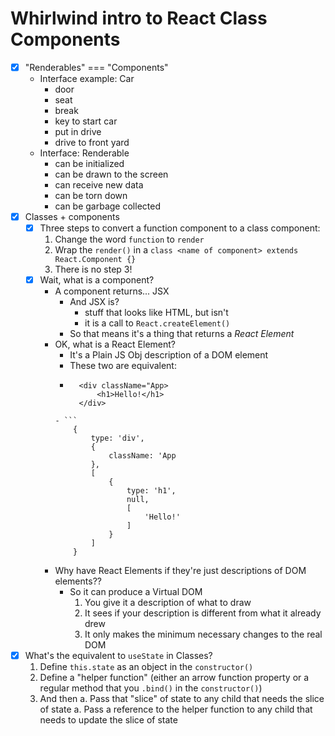 # Whirlwind intro to React Class Components

- [X] "Renderables" === "Components"
    - Interface example: Car
        - door
        - seat
        - break
        - key to start car
        - put in drive
        - drive to front yard
    - Interface: Renderable
        - can be initialized
        - can be drawn to the screen
        - can receive new data
        - can be torn down
        - can be garbage collected
- [X] Classes + components
    - [X] Three steps to convert a function component to a class component:
        1. Change the word `function` to `render`
        1. Wrap the `render()` in a `class <name of component> extends React.Component {}`
        1. There is no step 3!
    - [X] Wait, what is a component?
        - A component returns... JSX
            - And JSX is?
                - stuff that looks like HTML, but isn't
                - it is a call to `React.createElement()`
            - So that means it's a thing that returns a *React Element*
        - OK, what is a React Element?
            - It's a Plain JS Obj description of a DOM element
            - These two are equivalent:
            - ```
                <div className="App>
                    <h1>Hello!</h1>
                </div>
            ```
            - ```            
                {
                    type: 'div',
                    {
                        className: 'App
                    },
                    [
                        {
                            type: 'h1',
                            null,
                            [
                                'Hello!'
                            ]
                        }
                    ]
                }
            ```
        - Why have React Elements if they're just descriptions of DOM elements??
            - So it can produce a Virtual DOM
                1. You give it a description of what to draw
                1. It sees if your description is different from what it already drew
                1. It only makes the minimum necessary changes to the real DOM
- [X] What's the equivalent to `useState` in Classes?
    1. Define `this.state` as an object in the `constructor()`
    1. Define a "helper function" (either an arrow function property or a regular method that you `.bind()` in the `constructor()`)
    1. And then 
        a. Pass that "slice" of state to any child that needs the slice of state
        a. Pass a reference to the helper function to any child that needs to update the slice of state